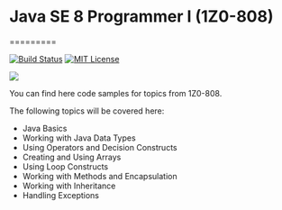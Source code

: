 # Java SE 8 Programmer I (1Z0-808)
=========

[![Build Status](https://travis-ci.org/ganchurin/java-oca.svg?branch=master)](https://travis-ci.org/ganchurin/java-oca) [![MIT License](http://img.shields.io/badge/license-MIT-green.svg)](https://github.com/ganchurin/java-oca/blob/master/LICENSE)

![](https://reposs.herokuapp.com/?path=ganchurin/java-oca)

You can find here code samples for topics from 1Z0-808.

The following topics will be covered here:

+ Java Basics
+ Working with Java Data Types
+ Using Operators and Decision Constructs
+ Creating and Using Arrays
+ Using Loop Constructs
+ Working with Methods and Encapsulation
+ Working with Inheritance
+ Handling Exceptions
